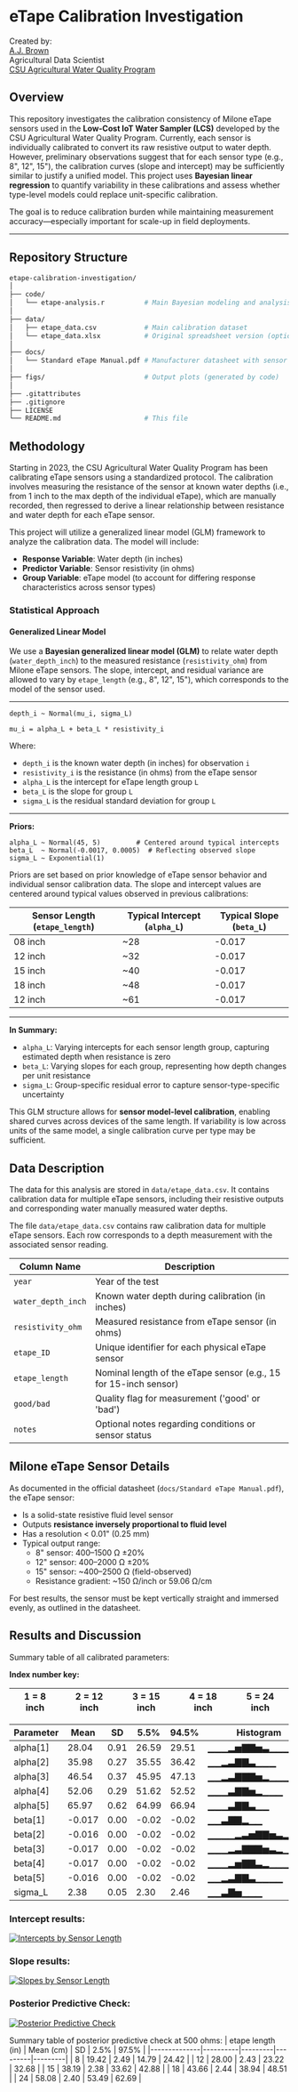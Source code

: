 # eTape Calibration Investigation
Created by: <br/>
[A.J. Brown](mailto:ansley.brown@colostate.edu)<br/>
Agricultural Data Scientist<br/>
[CSU Agricultural Water Quality Program](waterquality.colostate.edu)

## Overview

This repository investigates the calibration consistency of Milone eTape sensors used in the **Low-Cost IoT Water Sampler (LCS)** developed by the CSU Agricultural Water Quality Program. Currently, each sensor is individually calibrated to convert its raw resistive output to water depth. However, preliminary observations suggest that for each sensor type (e.g., 8", 12", 15"), the calibration curves (slope and intercept) may be sufficiently similar to justify a unified model. This project uses **Bayesian linear regression** to quantify variability in these calibrations and assess whether type-level models could replace unit-specific calibration.

The goal is to reduce calibration burden while maintaining measurement accuracy—especially important for scale-up in field deployments.

---

## Repository Structure

```bash
etape-calibration-investigation/
│
├── code/
│   └── etape-analysis.r          # Main Bayesian modeling and analysis script
│
├── data/
│   ├── etape_data.csv            # Main calibration dataset
│   └── etape_data.xlsx           # Original spreadsheet version (optional)
│
├── docs/
│   └── Standard eTape Manual.pdf # Manufacturer datasheet with sensor specs
│
├── figs/                         # Output plots (generated by code)
│
├── .gitattributes
├── .gitignore
├── LICENSE
└── README.md                     # This file
```

## Methodology
Starting in 2023, the CSU Agricultural Water Quality Program has been calibrating eTape sensors using a standardized protocol. The calibration involves measuring the resistance of the sensor at known water depths (i.e., from 1 inch to the max depth of the individual eTape), which are manually recorded, then regressed to derive a linear relationship between resistance and water depth for each eTape sensor.

This project will utilize a generalized linear model (GLM) framework to analyze the calibration data. The model will include:
- **Response Variable**: Water depth (in inches)
- **Predictor Variable**: Sensor resistivity (in ohms)
- **Group Variable**: eTape model (to account for differing response characteristics across sensor types)

### Statistical Approach

#### Generalized Linear Model

We use a **Bayesian generalized linear model (GLM)** to relate water depth (`water_depth_inch`) to the measured resistance (`resistivity_ohm`) from Milone eTape sensors. The slope, intercept, and residual variance are allowed to vary by `etape_length` (e.g., 8", 12", 15"), which corresponds to the model of the sensor used.

---


```
depth_i ~ Normal(mu_i, sigma_L)

mu_i = alpha_L + beta_L * resistivity_i
```

Where:

- `depth_i` is the known water depth (in inches) for observation `i`
- `resistivity_i` is the resistance (in ohms) from the eTape sensor
- `alpha_L` is the intercept for eTape length group `L`
- `beta_L` is the slope for group `L`
- `sigma_L` is the residual standard deviation for group `L`

---

**Priors:**

```
alpha_L ~ Normal(45, 5)         # Centered around typical intercepts
beta_L  ~ Normal(-0.0017, 0.0005)  # Reflecting observed slope
sigma_L ~ Exponential(1)

```
Priors are set based on prior knowledge of eTape sensor behavior and individual sensor calibration data. The slope and intercept values are centered around typical values observed in previous calibrations:

| Sensor Length (`etape_length`) | Typical Intercept (`alpha_L`) | Typical Slope (`beta_L`) |
| ------------------------------ | ----------------------------- | ------------------------ |
| 08 inch                        | \~28                          | -0.017                  |
| 12 inch                        | \~32                          | -0.017                  |
| 15 inch                        | \~40                          | -0.017                  |
| 18 inch                        | \~48                          | -0.017                  |
| 12 inch                        | \~61                          | -0.017                  |


---

**In Summary:**

- `alpha_L`: Varying intercepts for each sensor length group, capturing estimated depth when resistance is zero
- `beta_L`: Varying slopes for each group, representing how depth changes per unit resistance
- `sigma_L`: Group-specific residual error to capture sensor-type-specific uncertainty

This GLM structure allows for **sensor model-level calibration**, enabling shared curves across devices of the same length. If variability is low across units of the same model, a single calibration curve per type may be sufficient.

## Data Description
The data for this analysis are stored in `data/etape_data.csv`. It contains calibration data for multiple eTape sensors, including their resistive outputs and corresponding water manually measured water depths. 

The file `data/etape_data.csv` contains raw calibration data for multiple eTape sensors. Each row corresponds to a depth measurement with the associated sensor reading.

| Column Name         | Description                                                             |
|---------------------|-------------------------------------------------------------------------|
| `year`              | Year of the test                                                        |
| `water_depth_inch`  | Known water depth during calibration (in inches)                        |
| `resistivity_ohm`   | Measured resistance from eTape sensor (in ohms)                         |
| `etape_ID`          | Unique identifier for each physical eTape sensor                        |
| `etape_length`      | Nominal length of the eTape sensor (e.g., 15 for 15-inch sensor)        |
| `good/bad`          | Quality flag for measurement ('good' or 'bad')                          |
| `notes`             | Optional notes regarding conditions or sensor status                    |


## Milone eTape Sensor Details

As documented in the official datasheet (`docs/Standard eTape Manual.pdf`), the eTape sensor:

- Is a solid-state resistive fluid level sensor
- Outputs **resistance inversely proportional to fluid level**
- Has a resolution < 0.01" (0.25 mm)
- Typical output range:
  - 8" sensor: 400–1500 Ω ±20%
  - 12" sensor: 400–2000 Ω ±20%
  - 15" sensor: ~400–2500 Ω (field-observed)
  - Resistance gradient: ~150 Ω/inch or 59.06 Ω/cm

For best results, the sensor must be kept vertically straight and immersed evenly, as outlined in the datasheet.

## Results and Discussion

Summary table of all calibrated parameters: <br/>

**Index number key:** <br/>

| 1 = 8 inch | 2 = 12 inch | 3 = 15 inch | 4 = 18 inch | 5 = 24 inch |
|-----------|--------|-------|-------|-------|

| Parameter | Mean   | SD    | 5.5%  | 94.5% | Histogram                  |
|-----------|--------|-------|-------|-------|----------------------------|
| alpha[1]  | 28.04  | 0.91  | 26.59 | 29.51 | ▁▁▁▂▅▇▇▅▃▁▁▁▁           |
| alpha[2]  | 35.98  | 0.27  | 35.55 | 36.42 | ▁▁▂▃▇▇▃▁▁▁              |
| alpha[3]  | 46.54  | 0.37  | 45.95 | 47.13 | ▁▁▂▃▇▇▇▅▂▁▁▁            |
| alpha[4]  | 52.06  | 0.29  | 51.62 | 52.52 | ▁▁▁▃▇▇▅▂▁▁▁             |
| alpha[5]  | 65.97  | 0.62  | 64.99 | 66.94 | ▁▁▁▃▇▇▃▁▁              |
| beta[1]   | -0.017 | 0.00  | -0.02 | -0.02 | ▁▁▃▇▇▂▁▁               |
| beta[2]   | -0.016 | 0.00  | -0.02 | -0.02 | ▁▁▁▁▂▃▅▇▇▅▃▂▁▁▁        |
| beta[3]   | -0.017 | 0.00  | -0.02 | -0.02 | ▁▁▁▂▃▇▇▇▅▃▂▁▁▁         |
| beta[4]   | -0.017 | 0.00  | -0.02 | -0.02 | ▁▁▁▂▅▇▇▃▂▁▁▁           |
| beta[5]   | -0.016 | 0.00  | -0.02 | -0.02 | ▁▁▂▃▇▇▃▁▁▁▁            |
| sigma_L   | 2.38   | 0.05  | 2.30  | 2.46  | ▁▁▃▇▅▁▁▁               |


### Intercept results: <br/>
[![Intercepts by Sensor Length](figs/intercept_results_real.png)](figs/intercept_results_real.png)

### Slope results: <br/>
[![Slopes by Sensor Length](figs/slope_results_real.png)](figs/slope_results_real.png)

### Posterior Predictive Check: <br/>
[![Posterior Predictive Check](figs/500ohm_pred.png)](figs/500ohm_pred.png)

Summary table of posterior predictive check at 500 ohms:
| etape length (in) |   Mean (cm)   |   SD    |  2.5%   | 97.5%   |
|--------------|----------|---------|---------|---------|
|      8       | 19.42    | 2.49    | 14.79   | 24.42   |
|     12       | 28.00    | 2.43    | 23.22   | 32.68   |
|     15       | 38.19    | 2.38    | 33.62   | 42.88   |
|     18       | 43.66    | 2.44    | 38.94   | 48.51   |
|     24       | 58.08    | 2.40    | 53.49   | 62.69   |
